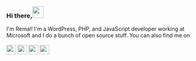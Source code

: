 ### Hi there,<img src="https://media.giphy.com/media/hvRJCLFzcasrR4ia7z/giphy.gif" width="30px">
I'm Remal!
I'm a WordPress, PHP, and JavaScript developer working at Microsoft and I do a bunch of open source stuff.
You can also find me on 
<br /><br />
<a href="https://www.fiverr.com/mahmud_remal"><img src="https://img.shields.io/badge/Fiverr-1dbf73?&style=for-the-badge&logo=fiverr&logoColor=white" height=25></a>
<a href="https://twitter.com/mahmud_remal"><img src="https://img.shields.io/badge/Twitter-1d9bf0?&style=for-the-badge&logo=twitter&logoColor=white" height=25></a>
<a href="https://www.linkedin.com/in/mahmudremal/"><img src="https://img.shields.io/badge/Linkedin-0b66c3?&style=for-the-badge&logo=linkedin&logoColor=white" height=25></a>
<a href="https://www.facebook.com/in/mahmudremal/"><img src="https://img.shields.io/badge/Facebook-0b66c3?&style=for-the-badge&logo=facebook&logoColor=white" height=25></a>
